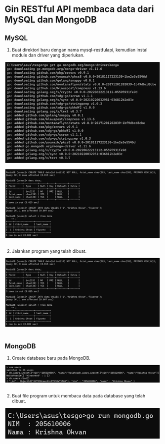 # Gin RESTful API membaca data dari MySQL dan MongoDB
## MySQL
1. Buat direktori baru dengan nama mysql-restfulapi, kemudian instal module dan driver yang diperlukan.
<div align="center"><img src="gambar/latihan/go2.jpg" width="500px"></div><br>

<div align="center"><img src="gambar/latihan/tgs1.jpg" width="500px"></div><br>

2. Jalankan program yang telah dibuat.
<div align="center"><img src="gambar/latihan/tgs1.jpg" width="500px"></div><br>

## MongoDB
1. Create database baru pada MongoDB.
<div align="center"><img src="gambar/latihan/monggo1.jpg" width="500px"></div><br>

2. Buat file program untuk membaca data pada database yang telah dibuat. <br>
<div align="center"><img src="gambar/latihan/tesgo-mongo.jpg" width="500px"></div><br>
